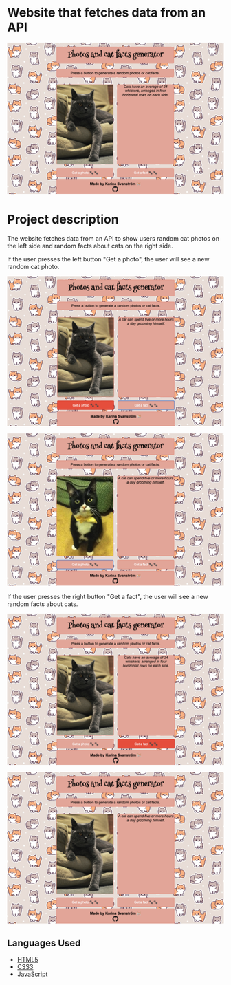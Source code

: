 # Website that fetches data from an API

![Home page](/img/first%20screen.png)

# Project description

The website fetches data from an API to show users random cat photos on the left side and random facts about cats on the right side.

If the user presses the left button "Get a photo", the user will see a new random cat photo.

![Home page](/img/cats_photo_1.png)

![Home page](/img/cats_photo_2.png)

If the user presses the right button "Get a fact", the user will see a new random facts about cats.

![Home page](/img/facts_1.png)

![Home page](/img/facts_2.png)

## Languages Used  

-   [HTML5](https://en.wikipedia.org/wiki/HTML5)
-   [CSS3](https://en.wikipedia.org/wiki/CSS)
-   [JavaScript](https://en.wikipedia.org/wiki/JavaScript)

